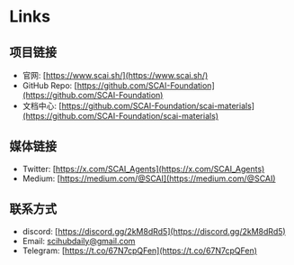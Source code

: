 # Links

## 项目链接

- 官网: [https://www.scai.sh/](https://www.scai.sh/)
- GitHub Repo: [https://github.com/SCAI-Foundation](https://github.com/SCAI-Foundation)
- 文档中心: [https://github.com/SCAI-Foundation/scai-materials](https://github.com/SCAI-Foundation/scai-materials)

## 媒体链接

- Twitter: [https://x.com/SCAI_Agents](https://x.com/SCAI_Agents)
- Medium: [https://medium.com/@SCAI](https://medium.com/@SCAI)

## 联系方式
- discord: [https://discord.gg/2kM8dRd5](https://discord.gg/2kM8dRd5) 
- Email: scihubdaily@gmail.com
- Telegram: [https://t.co/67N7cpQFen](https://t.co/67N7cpQFen)